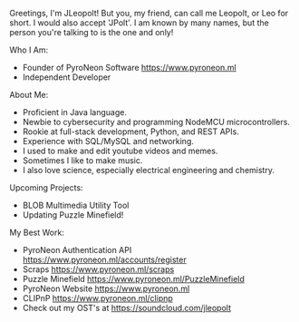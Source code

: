 Greetings, I'm JLeopolt! But you, my friend, can call me Leopolt, or Leo for short. I would also accept 'JPolt'. I am known by many names, but the person you're talking to is the one and only!

Who I Am:
- Founder of PyroNeon Software https://www.pyroneon.ml
- Independent Developer

About Me:
- Proficient in Java language.
- Newbie to cybersecurity and programming NodeMCU microcontrollers.
- Rookie at full-stack development, Python, and REST APIs.
- Experience with SQL/MySQL and networking.
- I used to make and edit youtube videos and memes.
- Sometimes I like to make music.
- I also love science, especially electrical engineering and chemistry.

Upcoming Projects:
- BLOB Multimedia Utility Tool
- Updating Puzzle Minefield!

My Best Work:
- PyroNeon Authentication API https://www.pyroneon.ml/accounts/register
- Scraps https://www.pyroneon.ml/scraps
- Puzzle Minefield https://www.pyroneon.ml/PuzzleMinefield
- PyroNeon Website https://www.pyroneon.ml
- CLIPnP https://www.pyroneon.ml/clipnp
- Check out my OST's at https://soundcloud.com/jleopolt
